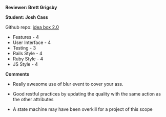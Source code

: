 
__Reviewer: Brett Grigsby__

__Student: Josh Cass__

Github repo: [idea box 2.0](https://github.com/joshcass/idea_box_2)

* Features - 4
* User Interface - 4
* Testing - 3
* Rails Style - 4
* Ruby Style - 4
* JS Style - 4

__Comments__

* Really awesome use of blur event to cover your ass.

* Good restful practices by updating the quality with the same action as the
other attributes

* A state machine may have been overkill for a project of this scope
